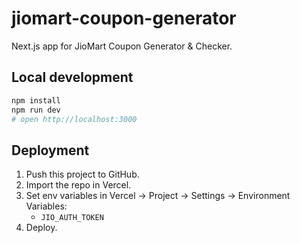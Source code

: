 # jiomart-coupon-generator

Next.js app for JioMart Coupon Generator & Checker.

## Local development

```bash
npm install
npm run dev
# open http://localhost:3000
```

## Deployment

1. Push this project to GitHub.
2. Import the repo in Vercel.
3. Set env variables in Vercel → Project → Settings → Environment Variables:
   - `JIO_AUTH_TOKEN`
4. Deploy.